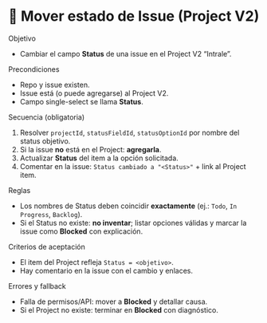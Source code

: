 # 🔀 Mover estado de Issue (Project V2)

Objetivo
- Cambiar el campo **Status** de una issue en el Project V2 “Intrale”.

Precondiciones
- Repo y issue existen.
- Issue está (o puede agregarse) al Project V2.
- Campo single-select se llama **Status**.

Secuencia (obligatoria)
1) Resolver `projectId`, `statusFieldId`, `statusOptionId` por nombre del
   status objetivo.
2) Si la issue **no** está en el Project: **agregarla**.
3) Actualizar **Status** del item a la opción solicitada.
4) Comentar en la issue: `Status cambiado a "<Status>"` + link al Project item.

Reglas
- Los nombres de Status deben coincidir **exactamente** (ej.: `Todo`,
  `In Progress`, `Backlog`).
- Si el Status no existe: **no inventar**; listar opciones válidas y
  marcar la issue como **Blocked** con explicación.

Criterios de aceptación
- El item del Project refleja `Status = <objetivo>`.
- Hay comentario en la issue con el cambio y enlaces.

Errores y fallback
- Falla de permisos/API: mover a **Blocked** y detallar causa.
- Si el Project no existe: terminar en **Blocked** con diagnóstico.